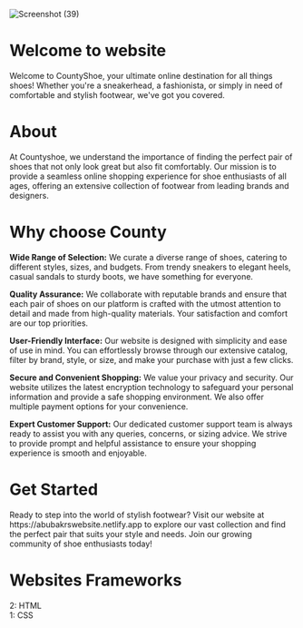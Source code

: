 ![Screenshot (39)](https://github.com/Ab3467/web-page-2/assets/138695838/6be0b2bd-d903-4b23-b569-e5504d65c0b2)

# Welcome to website 
<p>Welcome to CountyShoe, your ultimate online destination for all things shoes! Whether you're a sneakerhead, a fashionista, or simply in need of comfortable and stylish footwear, we've got you covered.</p>

# About
<p>At Countyshoe, we understand the importance of finding the perfect pair of shoes that not only look great but also fit comfortably. Our mission is to provide a seamless online shopping experience for shoe enthusiasts of all ages, offering an extensive collection of footwear from leading brands and designers.</p>

# Why choose County
<p><b>Wide Range of Selection:</b> We curate a diverse range of shoes, catering to different styles, sizes, and budgets. From trendy sneakers to elegant heels, casual sandals to sturdy boots, we have something for everyone.</p>

<p><b>Quality Assurance:</b> We collaborate with reputable brands and ensure that each pair of shoes on our platform is crafted with the utmost attention to detail and made from high-quality materials. Your satisfaction and comfort are our top priorities.

<p><b>User-Friendly Interface:</b> Our website is designed with simplicity and ease of use in mind. You can effortlessly browse through our extensive catalog, filter by brand, style, or size, and make your purchase with just a few clicks.</p>

<p><b>Secure and Convenient Shopping:</b> We value your privacy and security. Our website utilizes the latest encryption technology to safeguard your personal information and provide a safe shopping environment. We also offer multiple payment options for your convenience.</p>

<p><b>Expert Customer Support:</b> Our dedicated customer support team is always ready to assist you with any queries, concerns, or sizing advice. We strive to provide prompt and helpful assistance to ensure your shopping experience is smooth and enjoyable.</p>

# Get Started
<p>Ready to step into the world of stylish footwear? Visit our website at https://abubakrswebsite.netlify.app to explore our vast collection and find the perfect pair that suits your style and needs. Join our growing community of shoe enthusiasts today!</p>

# Websites Frameworks
<p>2: HTML
<br>1: CSS
